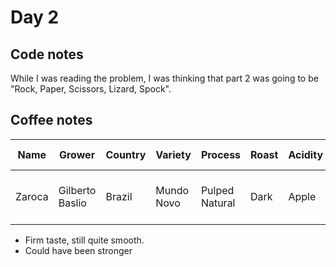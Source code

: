 # Day 2

## Code notes

While I was reading the problem, I was thinking that part 2 was going to be "Rock, Paper, Scissors, Lizard, Spock".

## Coffee notes

| Name   | Grower          | Country | Variety    | Process        | Roast | Acidity | Mouthfeel | Hints of...                 | Score / 10 |
|--------|-----------------|---------|------------|----------------|-------|---------|-----------|-----------------------------|------------|
| Zaroca | Gilberto Baslio | Brazil  | Mundo Novo | Pulped Natural | Dark  | Apple   | Creamy    | Dark chocolate & cocoa nibs | 6          |

* Firm taste, still quite smooth.
* Could have been stronger
